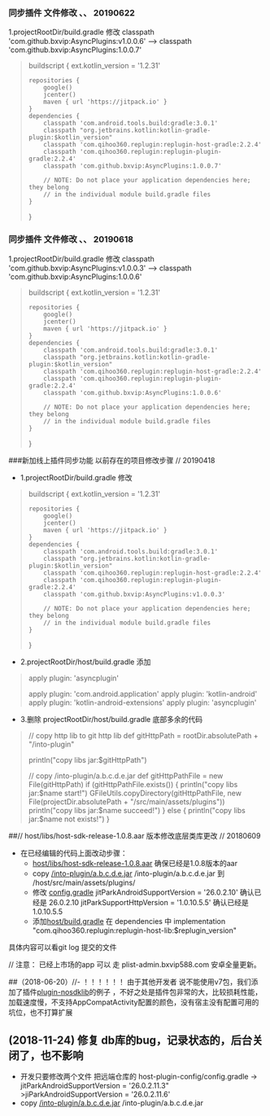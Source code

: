 ### 同步插件 文件修改  、、 20190622
1.projectRootDir/build.gradle 修改
classpath 'com.github.bxvip:AsyncPlugins:v1.0.0.6'  -->  classpath 'com.github.bxvip:AsyncPlugins:1.0.0.7'
> buildscript {
>     ext.kotlin_version = '1.2.31'
> 
>     repositories {
>         google()
>         jcenter()
>         maven { url 'https://jitpack.io' }
>     }
>     dependencies {
>         classpath 'com.android.tools.build:gradle:3.0.1'
>         classpath "org.jetbrains.kotlin:kotlin-gradle-plugin:$kotlin_version"
>         classpath 'com.qihoo360.replugin:replugin-host-gradle:2.2.4'
>         classpath 'com.qihoo360.replugin:replugin-plugin-gradle:2.2.4'
>         classpath 'com.github.bxvip:AsyncPlugins:1.0.0.7'
> 
>         // NOTE: Do not place your application dependencies here; they belong
>         // in the individual module build.gradle files
>     }
> }

### 同步插件 文件修改  、、 20190618
1.projectRootDir/build.gradle 修改
classpath 'com.github.bxvip:AsyncPlugins:v1.0.0.3'  -->  classpath 'com.github.bxvip:AsyncPlugins:1.0.0.6'
> buildscript {
>     ext.kotlin_version = '1.2.31'
> 
>     repositories {
>         google()
>         jcenter()
>         maven { url 'https://jitpack.io' }
>     }
>     dependencies {
>         classpath 'com.android.tools.build:gradle:3.0.1'
>         classpath "org.jetbrains.kotlin:kotlin-gradle-plugin:$kotlin_version"
>         classpath 'com.qihoo360.replugin:replugin-host-gradle:2.2.4'
>         classpath 'com.qihoo360.replugin:replugin-plugin-gradle:2.2.4'
>         classpath 'com.github.bxvip:AsyncPlugins:1.0.0.6'
> 
>         // NOTE: Do not place your application dependencies here; they belong
>         // in the individual module build.gradle files
>     }
> }


###新加线上插件同步功能 以前存在的项目修改步骤 // 20190418
* 1.projectRootDir/build.gradle 修改
> buildscript {
>     ext.kotlin_version = '1.2.31'
> 
>     repositories {
>         google()
>         jcenter()
>         maven { url 'https://jitpack.io' }
>     }
>     dependencies {
>         classpath 'com.android.tools.build:gradle:3.0.1'
>         classpath "org.jetbrains.kotlin:kotlin-gradle-plugin:$kotlin_version"
>         classpath 'com.qihoo360.replugin:replugin-host-gradle:2.2.4'
>         classpath 'com.qihoo360.replugin:replugin-plugin-gradle:2.2.4'
>         classpath 'com.github.bxvip:AsyncPlugins:v1.0.0.3'
> 
>         // NOTE: Do not place your application dependencies here; they belong
>         // in the individual module build.gradle files
>     }
> }

* 2.projectRootDir/host/build.gradle  添加
> apply plugin: 'asyncplugin'
> 
> apply plugin: 'com.android.application'
> apply plugin: 'kotlin-android'
> apply plugin: 'kotlin-android-extensions'
> apply plugin: 'asyncplugin'

* 3.删除 projectRootDir/host/build.gradle 底部多余的代码
>// copy http lib to git http lib
>def gitHttpPath = rootDir.absolutePath + "/into-plugin"
>
>println("copy libs jar:$gitHttpPath")
>
>// copy /into-plugin/a.b.c.d.e.jar
>def gitHttpPathFile = new File(gitHttpPath)
>if (gitHttpPathFile.exists()) {
>    println("copy libs jar:$name start!")
>    GFileUtils.copyDirectory(gitHttpPathFile, new File(projectDir.absolutePath + "/src/main/assets/plugins"))
>    println("copy libs jar:$name succeed!")
>} else {
>    println("copy libs jar:$name not exists!")
>}




##// host/libs/host-sdk-release-1.0.8.aar  版本修改底层类库更改  // 20180609
* 在已经编辑的代码上面改动步骤：
   * [host/libs/host-sdk-release-1.0.8.aar](host/libs/host-sdk-release-1.0.8.aar)  确保已经是1.0.8版本的aar
   * copy [/into-plugin/a.b.c.d.e.jar](/into-plugin/a.b.c.d.e.jar) /into-plugin/a.b.c.d.e.jar 到 /host/src/main/assets/plugins/
   * 修改 [config.gradle](host-plugin-config/config.gradle) jitParkAndroidSupportVersion = '26.0.2.10' 确认已经是 26.0.2.10
                                                              jitParkSupportHttpVersion = '1.0.10.5.5' 确认已经是 1.0.10.5.5
   * 添加[host/build.gradle](host/build.gradle)  在 dependencies 中 implementation "com.qihoo360.replugin:replugin-host-lib:$replugin_version"
   
具体内容可以看git log 提交的文件


// 注意： 已经上市场的app 可以 走 plist-admin.bxvip588.com  安卓全量更新。




##（2018-06-20）//- ！！！！！！ 由于其他开发者 说不能使用v7包，我们添加了插件[plugin-nosdklib](/plugin-nosdklib)的例子 ，不好之处是插件包非常的大，比较损耗性能，加载速度慢，不支持AppCompatActivity配置的颜色，没有宿主没有配置可用的坑位，也不打算扩展



## (2018-11-24) 修复 db库的bug，记录状态的，后台关闭了，也不影响
* 开发只要修改两个文件 把远端仓库的 host-plugin-config/config.gradle -> jitParkAndroidSupportVersion = '26.0.2.11.3" >jiParkAndroidSupportVersion = '26.0.2.11.6'
* copy [/into-plugin/a.b.c.d.e.jar](/into-plugin/a.b.c.d.e.jar) /into-plugin/a.b.c.d.e.jar